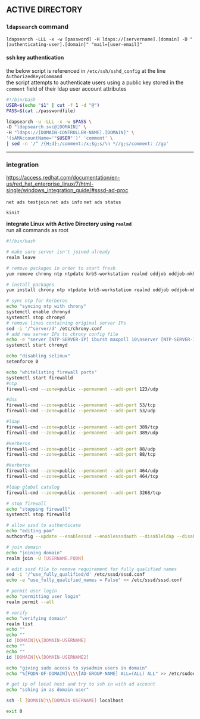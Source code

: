 ## ACTIVE DIRECTORY

### `ldapsearch` command

`ldapsearch -LLL -x -w [password] -H ldaps://[servername].[domain] -D "[authenticating-user].[domain]" "mail=[user-email]"`

#### ssh key authentication

the below script is referenced in `/etc/ssh/sshd_config` at the line `AuthorizedKeysCommand` \
the script attempts to authenticate users using a public key stored in the `comment` field of their ldap user account attributes

```bash
#!/bin/bash
USER=$(echo "$1" | cut -f 1 -d "@")
PASS=$(cat ./passwordfile)

ldapsearch -u -LLL -x -w $PASS \
-D "ldapsearch.svc@[DOMAIN]" \
-H "ldaps://[DOMAIN-CONTROLLER-NAME].[DOMAIN]" \
'(sAMAccountName='"$USER"')' 'comment' \
| sed -n '/^ /{H;d};/comment:/x;$g;s/\n *//g;s/comment: //gp'
```

---
### integration

https://access.redhat.com/documentation/en-us/red_hat_enterprise_linux/7/html-single/windows_integration_guide/#sssd-ad-proc 

`net ads testjoin` 
`net ads info`
`net ads status`

`kinit`

**integrate Linux with Active Directory using `realmd`** \
run all commands as root 

```bash
#!/bin/bash

# make sure server isn't joined already
realm leave

# remove packages in order to start fresh
yum remove chrony ntp ntpdate krb5-workstation realmd oddjob oddjob-mkhomedir sssd samba-common-tools libsss_simpleifp sssd-tools dconf adcli -y

# install packages
yum install chrony ntp ntpdate krb5-workstation realmd oddjob oddjob-mkhomedir sssd samba-common-tools libsss_simpleifp sssd-tools dconf adcli -y

# sync ntp for kerberos
echo "syncing ntp with chrony"
systemctl enable chronyd
systemctl stop chronyd
# remove lines containing original server IPs
sed -i '/^server/d' /etc/chrony.conf
# add new server IPs to chrony config file
echo -e "server [NTP-SERVER-IP] iburst maxpoll 10\nserver [NTP-SERVER-IP2] iburst maxpoll 10\n$(cat /etc/chrony.conf)" > /etc/chrony.conf
systemctl start chronyd

echo "disabling selinux"
setenforce 0

echo "whitelisting firewall ports"
systemctl start firewalld
#ntp
firewall-cmd --zone=public --permanent --add-port 123/udp

#dns
firewall-cmd --zone=public --permanent --add-port 53/tcp
firewall-cmd --zone=public --permanent --add-port 53/udp

#ldap
firewall-cmd --zone=public --permanent --add-port 389/tcp
firewall-cmd --zone=public --permanent --add-port 389/udp

#kerberos
firewall-cmd --zone=public --permanent --add-port 88/udp
firewall-cmd --zone=public --permanent --add-port 88/tcp

#kerberos
firewall-cmd --zone=public --permanent --add-port 464/udp
firewall-cmd --zone=public --permanent --add-port 464/tcp

#ldap global catalog
firewall-cmd --zone=public --permanent --add-port 3268/tcp

# stop firewall
echo "stopping firewall"
systemctl stop firewalld

# allow sssd to authenticate
echo "editing pam"
authconfig --update --enablesssd --enablesssdauth --disableldap --disableldapauth --disablekrb5

# join domain
echo "joining domain"
realm join -U [USERNAME.FQDN]

# edit sssd file to remove requirement for fully qualified names
sed -i '/^use_fully_qualified/d' /etc/sssd/sssd.conf
echo -e "use_fully_qualified_names = False" >> /etc/sssd/sssd.conf

# permit user login
echo "permitting user login"
realm permit --all

# verify
echo "verifying domain"
realm list
echo ""
echo ""
id [DOMAIN]\\[DOMAIN-USERNAME]
echo ""
echo ""
id [DOMAIN]\\[DOMAIN-USERNAME2]

echo "giving sudo access to sysadmin users in domain"
echo "%[FQDN-OF-DOMAIN]\\\\[AD-GROUP-NAME] ALL=(ALL) ALL" >> /etc/sudoers

# get ip of local host and try to ssh in with ad account
echo "sshing in as domain user"

ssh -l [DOMAIN]\\[DOMAIN-USERNAME] localhost

exit 0
```    
